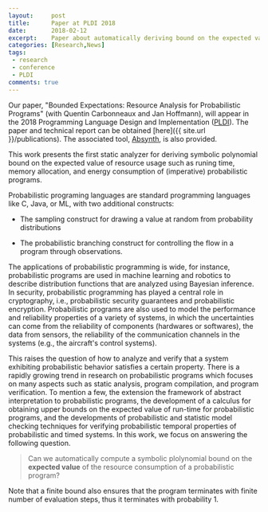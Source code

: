 ```yaml
---
layout:     post
title:      Paper at PLDI 2018 
date:       2018-02-12
excerpt:    Paper about automatically deriving bound on the expected value of resource usage for probabilistic programs at PLDI 2018.
categories: [Research,News]
tags:
 - research
 - conference
 - PLDI
comments: true
---
```


Our paper, "Bounded Expectations: Resource Analysis for Probabilistic Programs" (with Quentin Carbonneaux and Jan Hoffmann), will appear in the 2018 Programming Language Design and Implementation ([PLDI][1]). The paper and technical report can be obtained [here]({{ site.url }}/publications). The associated tool, [Absynth][2], is also provided. 

This work presents the first static analyzer for deriving symbolic polynomial bound on the expected value of resource usage such as runing time, memory allocation, and energy consumption of (imperative) probabilistic programs.

Probabilistic programing languages are standard programming languages like C, Java, or ML, with two additional constructs: 

* The sampling construct for drawing a value at random from probability distributions 

* The probabilistic branching construct for controlling the flow in a program through observations. 

The applications of probabilistic programming is wide, for instance, probabilistic programs are used in machine learning and robotics to describe distribution functions that are analyzed using Bayesian inference. In security, probabilistic programming has played a central role in cryptography, i.e., probabilistic security guarantees and probabilistic encryption. Probabilistic programs are also used to model the performance and reliability properties of a variety of systems, in which the uncertainties can come from the reliability of components (hardwares or softwares), the data from sensors, the reliability of the communication channels in the systems (e.g., the aircraft's control systems). 

This raises the question of how to analyze and verify that a system exhibiting probabilistic behavior satisfies a certain property. There is a rapidly growing trend in research on probabilistic programs which focuses on many aspects such as static analysis, program compilation, and program verification. To mention a few, the extension the framework of abstract interpretation to probabilistic programs, the development of a calculus for obtaining upper bounds on the expected value of run-time for probabilistic programs, and the developments of probabilistic and statistic model checking techniques for verifying probabilistic temporal properties of probabilistic and timed systems. In this work, we focus on answering the following question.

> Can we automatically compute a symbolic plolynomial bound on the __expected value__ of the resource consumption of a probabilistic program?

 
Note that a finite bound also ensures that the program terminates with finite number of evaluation steps, thus it terminates with probability 1.

[1]: https://pldi18.sigplan.org/
[2]: https://channgo2203.github.io/research.html

